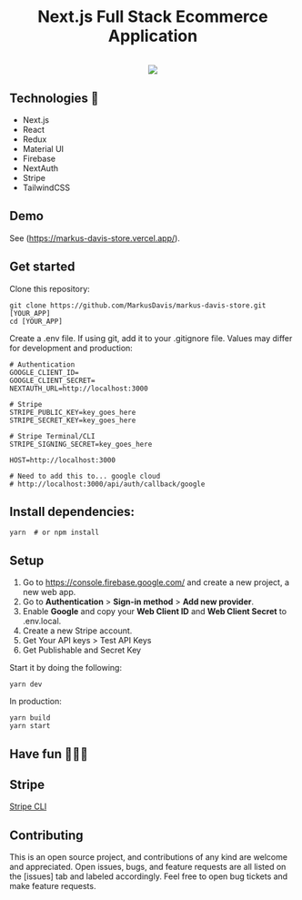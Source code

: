 <h1 align="center">
  Next.js Full Stack Ecommerce Application
 <br /><br />

 <img src="https://user-images.githubusercontent.com/85118308/195030324-fcfe1b9e-4159-470f-a580-bc80dd9eae49.png"  />
<br />
</h1>

## Technologies 🔧

- Next.js
- React
- Redux
- Material UI
- Firebase
- NextAuth
- Stripe
- TailwindCSS

## Demo
See (https://markus-davis-store.vercel.app/).

## Get started
Clone this repository:

    git clone https://github.com/MarkusDavis/markus-davis-store.git [YOUR_APP]
    cd [YOUR_APP]

Create a .env file. If using git, add it to your .gitignore file.
Values may differ for development and production:

```
# Authentication
GOOGLE_CLIENT_ID=
GOOGLE_CLIENT_SECRET=
NEXTAUTH_URL=http://localhost:3000

# Stripe
STRIPE_PUBLIC_KEY=key_goes_here
STRIPE_SECRET_KEY=key_goes_here

# Stripe Terminal/CLI
STRIPE_SIGNING_SECRET=key_goes_here

HOST=http://localhost:3000

# Need to add this to... google cloud
# http://localhost:3000/api/auth/callback/google
```
## Install dependencies:

    yarn  # or npm install
    
## Setup

1. Go to https://console.firebase.google.com/ and create a new project, a new web app.
3. Go to **Authentication** > **Sign-in method** > **Add new provider**.
4. Enable **Google** and copy your **Web Client ID** and **Web Client Secret** to .env.local.
5. Create a new Stripe account.
6. Get Your API keys > Test API Keys
7. Get Publishable and Secret Key


Start it by doing the following:

    yarn dev

In production:

    yarn build
    yarn start
    
    
## Have fun 🙋‍♂️😊


## Stripe 
[Stripe CLI](https://stripe.com/docs/stripe-cli)

## Contributing

This is an open source project, and contributions of any kind are welcome and appreciated. Open issues, bugs, and feature requests are all listed on the [issues] tab and labeled accordingly. Feel free to open bug tickets and make feature requests.
